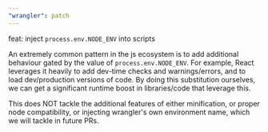 ```yaml
---
"wrangler": patch
---
```


feat: inject `process.env.NODE_ENV` into scripts

An extremely common pattern in the js ecosystem is to add additional behaviour gated by the value of `process.env.NODE_ENV`. For example, React leverages it heavily to add dev-time checks and warnings/errors, and to load dev/production versions of code. By doing this substitution ourselves, we can get a significant runtime boost in libraries/code that leverage this.

This does NOT tackle the additional features of either minification, or proper node compatibility, or injecting wrangler's own environment name, which we will tackle in future PRs.
